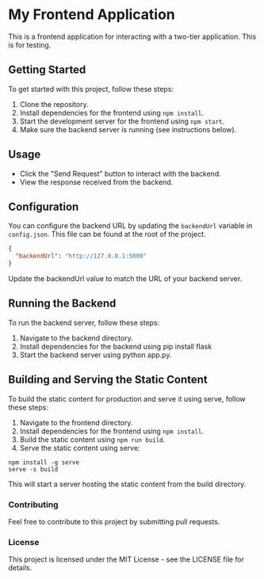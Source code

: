 # My Frontend Application

This is a frontend application for interacting with a two-tier application.
This is for testing.

## Getting Started

To get started with this project, follow these steps:

1. Clone the repository.
2. Install dependencies for the frontend using `npm install`.
3. Start the development server for the frontend using `npm start`.
4. Make sure the backend server is running (see instructions below).

## Usage

- Click the "Send Request" button to interact with the backend.
- View the response received from the backend.

## Configuration

You can configure the backend URL by updating the `backendUrl` variable in `config.json`. This file can be found at the root of the project.

```json
{
  "backendUrl": "http://127.0.0.1:5000"
}
```

Update the backendUrl value to match the URL of your backend server.

## Running the Backend
To run the backend server, follow these steps:

1. Navigate to the backend directory.
2. Install dependencies for the backend using pip install flask
3. Start the backend server using python app.py.


## Building and Serving the Static Content
To build the static content for production and serve it using serve, follow these steps:

1. Navigate to the frontend directory.
2. Install dependencies for the frontend using `npm install`.
3. Build the static content using `npm run build`.
4. Serve the static content using serve:
```
npm install -g serve
serve -s build
```

This will start a server hosting the static content from the build directory. 

### Contributing
Feel free to contribute to this project by submitting pull requests.

### License
This project is licensed under the MIT License - see the LICENSE file for details.